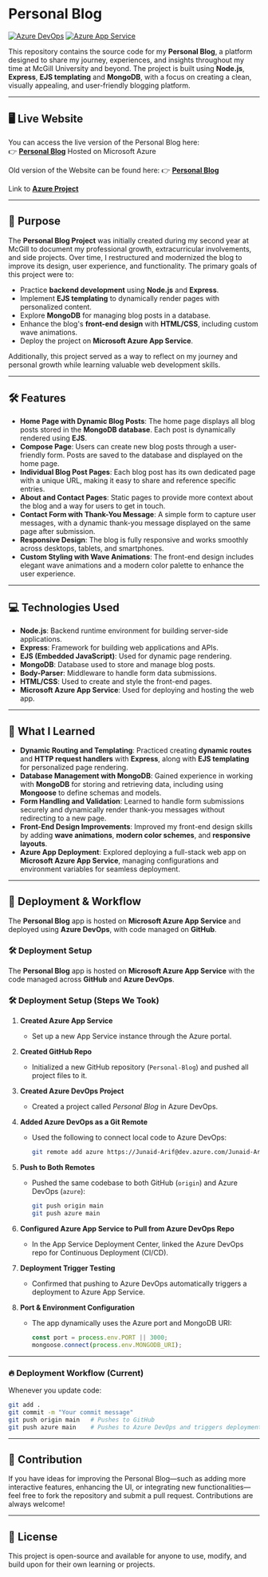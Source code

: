 # Personal Blog

[![Azure DevOps](https://img.shields.io/badge/Deployed%20via-Azure%20DevOps-blue)](https://dev.azure.com/Junaid-Arif/Personal%20Blog)
[![Azure App Service](https://img.shields.io/badge/Hosted%20on-Azure%20App%20Service-brightgreen)](https://persoanl-blog-fcgbauhzase4hkhd.canadacentral-01.azurewebsites.net)

This repository contains the source code for my **Personal Blog**, a platform designed to share my journey, experiences, and insights throughout my time at McGill University and beyond. The project is built using **Node.js**, **Express**, **EJS templating** and **MongoDB**, with a focus on creating a clean, visually appealing, and user-friendly blogging platform.

---

## 🖥️ Live Website

You can access the live version of the Personal Blog here:  
👉 **[Personal Blog](https://persoanl-blog-fcgbauhzase4hkhd.canadacentral-01.azurewebsites.net/)** Hosted on Microsoft Azure

Old version of the Website can be found here: 👉 **[Personal Blog](https://blog-junaid.onrender.com)**

Link to **[Azure Project](https://dev.azure.com/Junaid-Arif/Personal%20Blog)**

---

## 🎯 Purpose

The **Personal Blog Project** was initially created during my second year at McGill to document my professional growth, extracurricular involvements, and side projects. Over time, I restructured and modernized the blog to improve its design, user experience, and functionality. The primary goals of this project were to:

- Practice **backend development** using **Node.js** and **Express**.
- Implement **EJS templating** to dynamically render pages with personalized content.
- Explore **MongoDB** for managing blog posts in a database.
- Enhance the blog's **front-end design** with **HTML/CSS**, including custom wave animations.
- Deploy the project on **Microsoft Azure App Service**.

Additionally, this project served as a way to reflect on my journey and personal growth while learning valuable web development skills.

---

## 🛠️ Features

- **Home Page with Dynamic Blog Posts**: The home page displays all blog posts stored in the **MongoDB database**. Each post is dynamically rendered using **EJS**.
- **Compose Page**: Users can create new blog posts through a user-friendly form. Posts are saved to the database and displayed on the home page.
- **Individual Blog Post Pages**: Each blog post has its own dedicated page with a unique URL, making it easy to share and reference specific entries.
- **About and Contact Pages**: Static pages to provide more context about the blog and a way for users to get in touch.
- **Contact Form with Thank-You Message**: A simple form to capture user messages, with a dynamic thank-you message displayed on the same page after submission.
- **Responsive Design**: The blog is fully responsive and works smoothly across desktops, tablets, and smartphones.
- **Custom Styling with Wave Animations**: The front-end design includes elegant wave animations and a modern color palette to enhance the user experience.

---

## 💻 Technologies Used

- **Node.js**: Backend runtime environment for building server-side applications.
- **Express**: Framework for building web applications and APIs.
- **EJS (Embedded JavaScript)**: Used for dynamic page rendering.
- **MongoDB**: Database used to store and manage blog posts.
- **Body-Parser**: Middleware to handle form data submissions.
- **HTML/CSS**: Used to create and style the front-end pages.
- **Microsoft Azure App Service**: Used for deploying and hosting the web app.

---

## 🧩 What I Learned

- **Dynamic Routing and Templating**: Practiced creating **dynamic routes** and **HTTP request handlers** with **Express**, along with **EJS templating** for personalized page rendering.
- **Database Management with MongoDB**: Gained experience in working with **MongoDB** for storing and retrieving data, including using **Mongoose** to define schemas and models.
- **Form Handling and Validation**: Learned to handle form submissions securely and dynamically render thank-you messages without redirecting to a new page.
- **Front-End Design Improvements**: Improved my front-end design skills by adding **wave animations**, **modern color schemes**, and **responsive layouts**.
- **Azure App Deployment**: Explored deploying a full-stack web app on **Microsoft Azure App Service**, managing configurations and environment variables for seamless deployment.

---

## 🚀 Deployment & Workflow

The **Personal Blog** app is hosted on **Microsoft Azure App Service** and deployed using **Azure DevOps**, with code managed on **GitHub**.

### 🛠 Deployment Setup

The **Personal Blog** app is hosted on **Microsoft Azure App Service** with the code managed across **GitHub** and **Azure DevOps**.

### 🛠 Deployment Setup (Steps We Took)

1. **Created Azure App Service**

   - Set up a new App Service instance through the Azure portal.

2. **Created GitHub Repo**

   - Initialized a new GitHub repository (`Personal-Blog`) and pushed all project files to it.

3. **Created Azure DevOps Project**

   - Created a project called _Personal Blog_ in Azure DevOps.

4. **Added Azure DevOps as a Git Remote**

   - Used the following to connect local code to Azure DevOps:

     ```bash
     git remote add azure https://Junaid-Arif@dev.azure.com/Junaid-Arif/Personal%20Blog/_git/Personal%20Blog
     ```

5. **Push to Both Remotes**

   - Pushed the same codebase to both GitHub (`origin`) and Azure DevOps (`azure`):

     ```bash
     git push origin main
     git push azure main
     ```

6. **Configured Azure App Service to Pull from Azure DevOps Repo**

   - In the App Service Deployment Center, linked the Azure DevOps repo for Continuous Deployment (CI/CD).

7. **Deployment Trigger Testing**

   - Confirmed that pushing to Azure DevOps automatically triggers a deployment to Azure App Service.

8. **Port & Environment Configuration**

   - The app dynamically uses the Azure port and MongoDB URI:

     ```javascript
     const port = process.env.PORT || 3000;
     mongoose.connect(process.env.MONGODB_URI);
     ```

---

### 🔥 Deployment Workflow (Current)

Whenever you update code:

```bash
git add .
git commit -m "Your commit message"
git push origin main   # Pushes to GitHub
git push azure main    # Pushes to Azure DevOps and triggers deployment
```

---

## 🤝 Contribution

If you have ideas for improving the Personal Blog—such as adding more interactive features, enhancing the UI, or integrating new functionalities—feel free to fork the repository and submit a pull request. Contributions are always welcome!

---

## 📄 License

This project is open-source and available for anyone to use, modify, and build upon for their own learning or projects.
